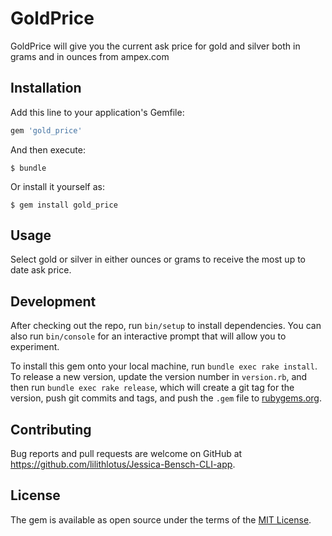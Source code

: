 # GoldPrice

GoldPrice will give you the current ask price for gold and silver both in grams and in ounces from ampex.com

## Installation

Add this line to your application's Gemfile:

```ruby
gem 'gold_price'
```

And then execute:

    $ bundle

Or install it yourself as:

    $ gem install gold_price

## Usage

Select gold or silver in either ounces or grams to receive the most up to date ask price. 

## Development

After checking out the repo, run `bin/setup` to install dependencies. You can also run `bin/console` for an interactive prompt that will allow you to experiment.

To install this gem onto your local machine, run `bundle exec rake install`. To release a new version, update the version number in `version.rb`, and then run `bundle exec rake release`, which will create a git tag for the version, push git commits and tags, and push the `.gem` file to [rubygems.org](https://rubygems.org).

## Contributing

Bug reports and pull requests are welcome on GitHub at https://github.com/lilithlotus/Jessica-Bensch-CLI-app.

## License

The gem is available as open source under the terms of the [MIT License](http://opensource.org/licenses/MIT).
